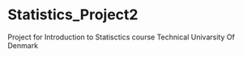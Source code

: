 # Statistics_Project2
Project for Introduction to Statisctics course Technical Univarsity Of Denmark
